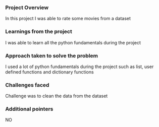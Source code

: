 ### Project Overview

 In this project I was able to rate some movies from a dataset


### Learnings from the project

 I was able to learn all the python fundamentals during the project


### Approach taken to solve the problem

 I used a lot of python fundamentals during the project such as list, user defined functions and dictionary functions


### Challenges faced

 Challenge was to clean the data from the dataset


### Additional pointers

 NO


